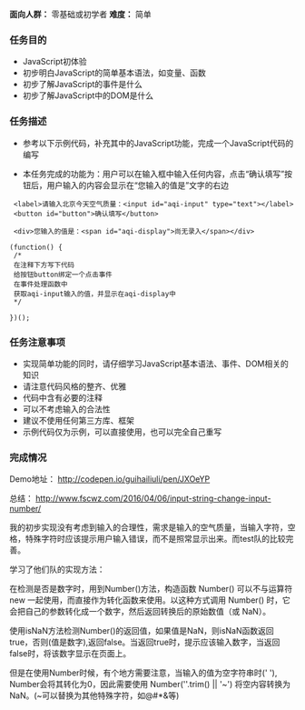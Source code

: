 **面向人群：**
零基础或初学者
**难度：**
简单

### 任务目的

 - JavaScript初体验
 - 初步明白JavaScript的简单基本语法，如变量、函数
 - 初步了解JavaScript的事件是什么
 - 初步了解JavaScript中的DOM是什么

### 任务描述

 - 参考以下示例代码，补充其中的JavaScript功能，完成一个JavaScript代码的编写

 - 本任务完成的功能为：用户可以在输入框中输入任何内容，点击“确认填写”按钮后，用户输入的内容会显示在“您输入的值是”文字的右边

 ```
  <label>请输入北京今天空气质量：<input id="aqi-input" type="text"></label>
  <button id="button">确认填写</button>

  <div>您输入的值是：<span id="aqi-display">尚无录入</span></div>

 (function() {
  /*	
  在注释下方写下代码
  给按钮button绑定一个点击事件
  在事件处理函数中
  获取aqi-input输入的值，并显示在aqi-display中
  */

})();
```

### 任务注意事项

 - 实现简单功能的同时，请仔细学习JavaScript基本语法、事件、DOM相关的知识
 - 请注意代码风格的整齐、优雅
 - 代码中含有必要的注释
 - 可以不考虑输入的合法性
 - 建议不使用任何第三方库、框架
 - 示例代码仅为示例，可以直接使用，也可以完全自己重写

### 完成情况

Demo地址： http://codepen.io/guihailiuli/pen/JXOeYP

总结： http://www.fscwz.com/2016/04/06/input-string-change-input-number/

我的初步实现没有考虑到输入的合理性，需求是输入的空气质量，当输入字符，空格，特殊字符时应该提示用户输入错误，而不是照常显示出来。而test队的比较完善。

学习了他们队的实现方法： 

在检测是否是数字时，用到Number()方法，构造函数 Number() 可以不与运算符 new 一起使用，而直接作为转化函数来使用。以这种方式调用 Number() 时，它会把自己的参数转化成一个数字，然后返回转换后的原始数值（或 NaN）。

使用isNaN方法检测Number()的返回值，如果值是NaN，则isNaN函数返回true，否则(值是数字),返回false。当返回true时，提示应该输入数字，当返回false时，将该数字显示在页面上。

但是在使用Number时候，有个地方需要注意，当输入的值为空字符串时(' '), Number会将其转化为0，因此需要使用 Number(''.trim() || '~') 将空内容转换为NaN。(~可以替换为其他特殊字符，如@#*&等)


